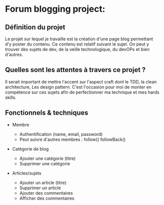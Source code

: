 # Forum blogging project:

## Définition du projet

Le projet sur lequel je travaille est la création d'une page blog permettant d'y poster du contenu.
Ce contenu est relatif suivant le sujet. On peut y trouver des sujets de dev, de la veille technologique,
du devOPs et bien d'autres. 

## Quelles sont les attentes à travers ce projet ?

Il serait important de mettre l'accent sur l'aspect craft dont le TDD, la clean architecture,
Les design pattern. C'est l'occasion pour moi de monter en compétence sur ces sujets afin de perfectionner ma technique et mes hards skills.

## Fonctionnels & techniques

- Membre
    * Authentification (name, email, password)
    * Peut suivre d'autres membres : follow() followBack()
    
    
- Catégorie de blog
    * Ajouter une catégorie (titre)
    * Supprimer une catégorie 
    
    
- Articles/sujets
    * Ajouter un article (titre)
    * Supprimer un article
    * Ajouter des commentaires
    * Afficher des commentaires



